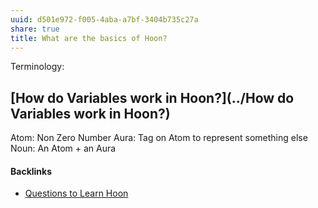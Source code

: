 ```yaml
---
uuid: d501e972-f005-4aba-a7bf-3404b735c27a
share: true
title: What are the basics of Hoon?
---
```

Terminology:

## [How do Variables work in Hoon?](../How do Variables work in Hoon?)

Atom: Non Zero Number
Aura: Tag on Atom to represent something else
Noun: An Atom + an Aura

#### Backlinks

* [Questions to Learn Hoon](/ac3f27d3-cec7-4fb7-b0cf-e29269210256)
